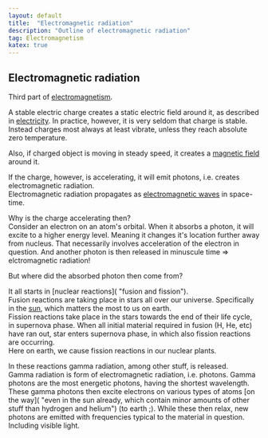 ```yaml
---
layout: default
title:  "Electromagnetic radiation"
description: "Outline of electromagnetic radiation"
tag: Electromagnetism
katex: true
---
```


## Electromagnetic radiation

Third part of [electromagnetism](../../../2022/09/18/electromagnetism).

A stable electric charge creates a static electric field around it, as described in [electricity](../../../2022/09/19/electricity#electric-field). In practice, however, it is very seldom that charge is stable. Instead charges most always at least vibrate, unless they reach absolute zero temperature.  

Also, if charged object is moving in steady speed, it creates a [magnetic field](../../../2022/09/20/magnetism#electric-magnetism) around it.  

If the charge, however, is accelerating, it will emit photons, i.e. creates electromagnetic radiation.  
Electromagnetic radiation propagates as [electromagnetic waves](../../../2024/01/11/electromagnetic-wave) in space-time.

Why is the charge accelerating then?  
Consider an electron on an atom's orbital. When it absorbs a photon, it will excite to a higher energy level. Meaning it changes it's location further away from nucleus. That necessarily involves acceleration of the electron in question. And another photon is then released in minuscule time => elctromagnetic radiation!  

But where did the absorbed photon then come from?

It all starts in [nuclear reactions]( "fusion and fission").  
Fusion reactions are taking place in stars all over our universe. Specifically in the [sun](../../../2022/01/31/tunneling), which matters the most to us on earth.  
Fission reactions take place in the stars towards the end of their life cycle, in supernova phase. When all initial material required in fusion (H, He, etc) have ran out, star enters supernova phase, in which also fission reactions are occurring.  
Here on earth, we cause fission reactions in our nuclear plants.

In these reactions gamma radiation, among other stuff, is released.  
Gamma radiation is form of electromagnetic radiation, i.e. photons. Gamma photons are the most energetic photons, having the shortest wavelength. These gamma photons then excite electrons on various types of atoms [on the way]( "even in the sun already, which contain minor amounts of other stuff than hydrogen and helium") (to earth ;). While these then relax, new photons are emitted with frequencies typical to the material in question. Including visible light.  

<!--In our fusion reactors we perceive blue glow in the water in the core, caused by gamma radiation exciting water molecules


Electrons mass f = ma

Ion

Antenna.-->

[//]: # (Tämä on myös kommentti.)

